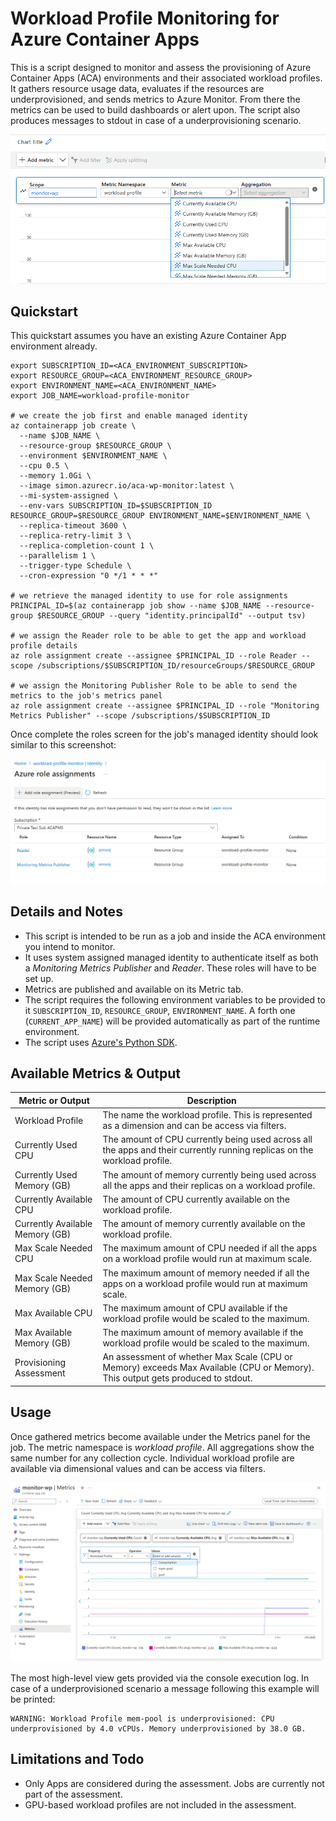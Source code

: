 # Workload Profile Monitoring for Azure Container Apps

This is a script designed to monitor and assess the provisioning of Azure Container Apps (ACA) environments and their associated workload profiles. It gathers resource usage data, evaluates if the resources are underprovisioned, and sends metrics to Azure Monitor. From there the metrics can be used to build dashboards or alert upon. The script also produces messages to stdout in case of a underprovisioning scenario.

![screenshot showing the metrics list](./misc/metrics-close-up.png)

## Quickstart

This quickstart assumes you have an existing Azure Container App environment already.

```
export SUBSCRIPTION_ID=<ACA_ENVIRONMENT_SUBSCRIPTION>
export RESOURCE_GROUP=<ACA_ENVIRONMENT_RESOURCE_GROUP>
export ENVIRONMENT_NAME=<ACA_ENVIRONMENT_NAME>
export JOB_NAME=workload-profile-monitor

# we create the job first and enable managed identity
az containerapp job create \
  --name $JOB_NAME \
  --resource-group $RESOURCE_GROUP \
  --environment $ENVIRONMENT_NAME \
  --cpu 0.5 \
  --memory 1.0Gi \
  --image simon.azurecr.io/aca-wp-monitor:latest \
  --mi-system-assigned \
  --env-vars SUBSCRIPTION_ID=$SUBSCRIPTION_ID RESOURCE_GROUP=$RESOURCE_GROUP ENVIRONMENT_NAME=$ENVIRONMENT_NAME \
  --replica-timeout 3600 \
  --replica-retry-limit 3 \
  --replica-completion-count 1 \
  --parallelism 1 \
  --trigger-type Schedule \
  --cron-expression "0 */1 * * *"

# we retrieve the managed identity to use for role assignments
PRINCIPAL_ID=$(az containerapp job show --name $JOB_NAME --resource-group $RESOURCE_GROUP --query "identity.principalId" --output tsv)

# we assign the Reader role to be able to get the app and workload profile details
az role assignment create --assignee $PRINCIPAL_ID --role Reader --scope /subscriptions/$SUBSCRIPTION_ID/resourceGroups/$RESOURCE_GROUP

# we assign the Monitoring Publisher Role to be able to send the metrics to the job's metrics panel
az role assignment create --assignee $PRINCIPAL_ID --role "Monitoring Metrics Publisher" --scope /subscriptions/$SUBSCRIPTION_ID
```
Once complete the roles screen for the job's managed identity should look similar to this screenshot:

![screenshot showing the job's roles](./misc/job-mi-roles.png)


## Details and Notes
- This script is intended to be run as a job and inside the ACA environment you intend to monitor.
- It uses system assigned managed identity to authenticate itself as both a *Monitoring Metrics Publisher* and *Reader*. These roles will have to be set up.
- Metrics are published and available on its Metric tab.
- The script requires the following environment variables to be provided to it `SUBSCRIPTION_ID`, `RESOURCE_GROUP`, `ENVIRONMENT_NAME`. A forth one (`CURRENT_APP_NAME`) will be provided automatically as part of the runtime environment.
- The script uses [Azure's Python SDK](https://learn.microsoft.com/en-us/azure/developer/python/sdk/azure-sdk-overview).


## Available Metrics & Output
| Metric or Output                | Description                                                                 |
|---------------------------------|-----------------------------------------------------------------------------|
| Workload Profile                | The name the workload profile. This is represented as a dimension and can be access via filters. |                            
| Currently Used CPU              | The amount of CPU currently being used across all the apps and their currently running replicas on the workload profile. |
| Currently Used Memory (GB)      | The amount of memory currently being used across all the apps and their replicas on a workload profile. |
| Currently Available CPU         | The amount of CPU currently available on the workload profile. |
| Currently Available Memory (GB) | The amount of memory currently available on the workload profile. |
| Max Scale Needed CPU            | The maximum amount of CPU needed if all the apps on a workload profile would run at maximum scale. |
| Max Scale Needed Memory (GB)    | The maximum amount of memory needed if all the apps on a workload profile would run at maximum scale. |
| Max Available CPU               | The maximum amount of CPU available if the workload profile would be scaled to the maximum. |
| Max Available Memory (GB)       | The maximum amount of memory available if the workload profile would be scaled to the maximum. |
| Provisioning Assessment         | An assessment of whether Max Scale (CPU or Memory) exceeds Max Available (CPU or Memory). This output gets produced to stdout. |


## Usage
Once gathered metrics become available under the Metrics panel for the job. The metric namespace is *workload profile*. All aggregations show the same number for any collection cycle. Individual workload profile are available via dimensional values and can be access via filters.

![screenshot showing the monitoring panel filter](./misc/aca-monitor-panel.png)

The most high-level view gets provided via the console execution log. In case of a underprovisioned scenario a message following this example will be printed:

```
WARNING: Workload Profile mem-pool is underprovisioned: CPU underprovisioned by 4.0 vCPUs. Memory underprovisioned by 38.0 GB.
```


## Limitations and Todo
- Only Apps are considered during the assessment. Jobs are currently not part of the assessment.
- GPU-based workload profiles are not included in the assessment.
